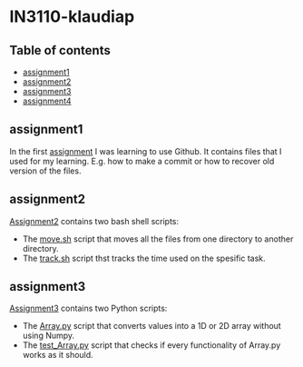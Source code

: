 # IN3110-klaudiap

## Table of contents

* [assignment1](#assignment1)
* [assignment2](#assignment2)
* [assignment3](#assignment3)
* [assignment4](#assignment4)

## assignment1

In the first [assignment](https://github.uio.no/IN3110/IN3110-klaudiap/tree/master/assignment1) I was learning to use Github. It contains files that I used for my learning. E.g. how to make a commit or how to recover old version of the files. 

## assignment2

[Assignment2](https://github.uio.no/IN3110/IN3110-klaudiap/tree/master/assignment2) contains two bash shell scripts: 

- The [move.sh](https://github.uio.no/IN3110/IN3110-klaudiap/blob/master/assignment2/move.sh) script that moves all the files from one directory to another directory. 
- The [track.sh](https://github.uio.no/IN3110/IN3110-klaudiap/blob/master/assignment2/track.sh) script thst tracks the time used on the spesific task. 

## assignment3

[Assignment3](https://github.uio.no/IN3110/IN3110-klaudiap/tree/master/assignment3) contains two Python scripts:

- The [Array.py](https://github.uio.no/IN3110/IN3110-klaudiap/blob/master/assignment3/Array.py) script that converts values into a 1D or 2D array without using Numpy. 
- The [test_Array.py](https://github.uio.no/IN3110/IN3110-klaudiap/blob/master/assignment3/test_Array.py) script that checks if every functionality of Array.py works as it should. 
